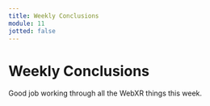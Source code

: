 ```yaml
---
title: Weekly Conclusions
module: 11
jotted: false
---
```


# Weekly Conclusions

Good job working through all the WebXR things this week.
